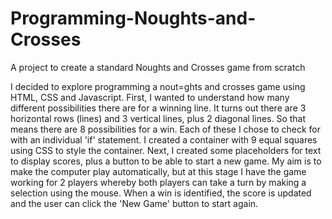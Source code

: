 # Programming-Noughts-and-Crosses
A project to create a standard Noughts and Crosses game from scratch

I decided to explore programming a nout=ghts and crosses game using HTML, CSS and Javascript.
First, I wanted to understand how many different possibilities there are for a winning line.
It turns out there are 3 horizontal rows (lines) and 3 vertical lines, plus 2 diagonal lines.
So that means there are 8 possibilities for a win.
Each of these I chose to check for with an individual 'if' statement.
I created a container with 9 equal squares using CSS to style the container.
Next, I created some placeholders for text to display scores, plus a button to be able to start a new game.
My aim is to make the computer play automatically, but at this stage I have the game working for 2 players whereby both players can take a turn by making a selection using the mouse.
When a win is identified, the score is updated and the user can click the 'New Game' button to start again.
